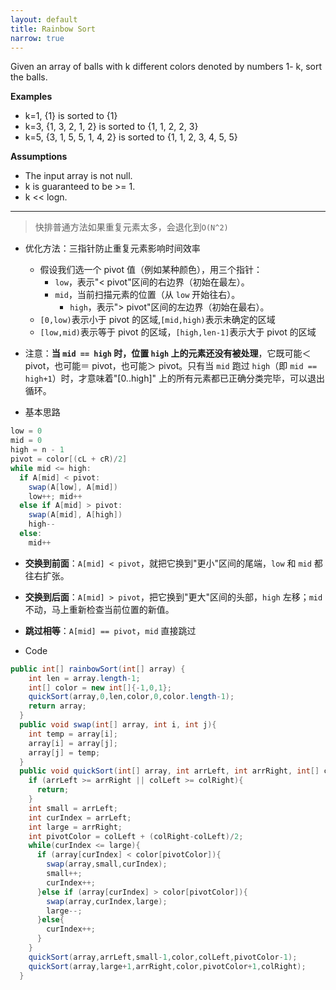 ```yaml
---
layout: default
title: Rainbow Sort
narrow: true
---
```


Given an array of balls with k different colors denoted by numbers 1- k, sort the balls.

**Examples**

- k=1, {1} is sorted to {1}
- k=3, {1, 3, 2, 1, 2} is sorted to {1, 1, 2, 2, 3}
- k=5, {3, 1, 5, 5, 1, 4, 2} is sorted to {1, 1, 2, 3, 4, 5, 5}

**Assumptions**

- The input array is not null.
- k is guaranteed to be >= 1.
- k << logn.

---

> 快排普通方法如果重复元素太多，会退化到`O(N^2)`

- 优化方法：三指针防止重复元素影响时间效率

  - 假设我们选一个 pivot 值（例如某种颜色），用三个指针：
    - `low`，表示"< pivot"区间的右边界（初始在最左）。
    - `mid`，当前扫描元素的位置（从 `low` 开始往右）。
      - `high`，表示"> pivot"区间的左边界（初始在最右）。
  - `[0,low)`表示小于 pivot 的区域,`[mid,high)`表示未确定的区域
  - `[low,mid)`表示等于 pivot 的区域，`[high,len-1]`表示大于 pivot 的区域

- 注意：**当 `mid == high` 时，位置 `high` 上的元素还没有被处理**，它既可能＜ pivot，也可能＝ pivot，也可能＞ pivot。只有当 `mid` 跑过 `high`（即 `mid == high+1`）时，才意味着"[0..high]" 上的所有元素都已正确分类完毕，可以退出循环。

- 基本思路

```java
low = 0
mid = 0
high = n - 1
pivot = color[(cL + cR)/2]
while mid <= high:
  if A[mid] < pivot:
    swap(A[low], A[mid])
    low++; mid++
  else if A[mid] > pivot:
    swap(A[mid], A[high])
    high--
  else:
    mid++
```

- **交换到前面**：`A[mid] < pivot`，就把它换到"更小"区间的尾端，`low` 和 `mid` 都往右扩张。
- **交换到后面**：`A[mid] > pivot`，把它换到"更大"区间的头部，`high` 左移；`mid` 不动，马上重新检查当前位置的新值。
- **跳过相等**：`A[mid] == pivot`，`mid` 直接跳过

- Code

```java
public int[] rainbowSort(int[] array) {
    int len = array.length-1;
    int[] color = new int[]{-1,0,1};
    quickSort(array,0,len,color,0,color.length-1);
    return array;
  }
  public void swap(int[] array, int i, int j){
    int temp = array[i];
    array[i] = array[j];
    array[j] = temp;
  }
  public void quickSort(int[] array, int arrLeft, int arrRight, int[] color, int colLeft, int colRight){
    if (arrLeft >= arrRight || colLeft >= colRight){
      return;
    }
    int small = arrLeft;
    int curIndex = arrLeft;
    int large = arrRight;
    int pivotColor = colLeft + (colRight-colLeft)/2;
    while(curIndex <= large){
      if (array[curIndex] < color[pivotColor]){
        swap(array,small,curIndex);
        small++;
        curIndex++;
      }else if (array[curIndex] > color[pivotColor]){
        swap(array,curIndex,large);
        large--;
      }else{
        curIndex++;
      }
    }
    quickSort(array,arrLeft,small-1,color,colLeft,pivotColor-1);
    quickSort(array,large+1,arrRight,color,pivotColor+1,colRight);
  }
```
